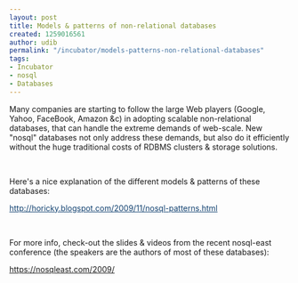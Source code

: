 ```yaml
---
layout: post
title: Models & patterns of non-relational databases
created: 1259016561
author: udib
permalink: "/incubator/models-patterns-non-relational-databases"
tags:
- Incubator
- nosql
- Databases
---
```

<p>Many companies are starting to follow the large Web players (Google, Yahoo, FaceBook, Amazon &amp;c) in adopting scalable non-relational databases, that can handle the extreme demands of web-scale. New &quot;nosql&quot; databases not only address these demands, but also do it efficiently without the huge traditional costs of RDBMS clusters &amp; storage solutions.</p>
<p>&nbsp;</p>
<p>Here's a nice explanation of the different models &amp; patterns of these databases:</p>
<p><a target="_blank" style="color: rgb(17, 65, 112); " href="http://horicky.blogspot.com/2009/11/nosql-patterns.html">http://horicky.blogspot.com/<wbr></wbr>2009/11/nosql-patterns.html</a></p>
<p>&nbsp;</p>
<p>For more info, check-out the slides &amp; videos from the recent nosql-east conference (the speakers are the authors of most of these databases):</p>
<p><a href="https://nosqleast.com/2009/">https://nosqleast.com/2009/</a></p>
<p>&nbsp;</p>
<p>&nbsp;</p>
<p>&nbsp;</p>
<p>&nbsp;</p>
<p>&nbsp;</p>
<p>&nbsp;</p>

